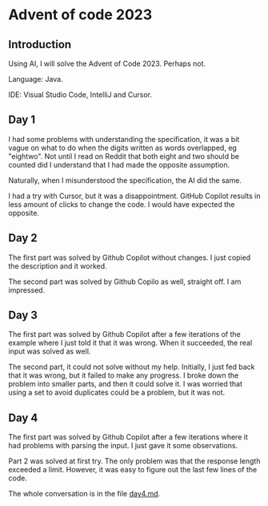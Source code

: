 # Advent of code 2023

## Introduction

Using AI, I will solve the Advent of Code 2023. Perhaps not.

Language: Java.

IDE: Visual Studio Code, IntelliJ and Cursor.

## Day 1

I had some problems with understanding the specification, it was a bit vague on what to do when the digits written as words overlapped, eg "eightwo". Not until I read on Reddit that both eight and two should be counted did I understand that I had made the opposite assumption.

Naturally, when I misunderstood the specification, the AI did the same.

I had a try with Cursor, but it was a disappointment. GitHub Copilot results in less amount of clicks to change the code. I would have expected the opposite.

## Day 2

The first part was solved by Github Copilot without changes. I just copied the description and it worked.

The second part was solved by Github Copilo as well, straight off. I am impressed.

## Day 3

The first part was solved by Github Copilot after a few iterations of the example where I just told it that it was wrong. When it succeeded, the real input was solved as well.

The second part, it could not solve without my help. Initially, I just fed back that it was wrong, but it failed to 
make any progress. I broke down the problem into smaller parts, and then it could solve it. I was worried that using
a set to avoid duplicates could be a problem, but it was not.

## Day 4

The first part was solved by Github Copilot after a few iterations where it had problems with parsing the input. I just gave it some observations.

Part 2 was solved at first try. The only problem was that the response length exceeded a limit. However, it was easy to figure out the last few lines of the code.

The whole conversation is in the file [day4.md](prompts/day4.md).
